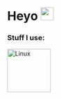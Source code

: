 <h1>
  Heyo
  <img src="https://media.giphy.com/media/hvRJCLFzcasrR4ia7z/giphy.gif" width="30px"/>
  
  ### Stuff I use:
  <div>
    <img src="https://cdn-icons-png.flaticon.com/128/25/25719.png" alt=Linux width=100 height=100/>
  </div>
</h1>
